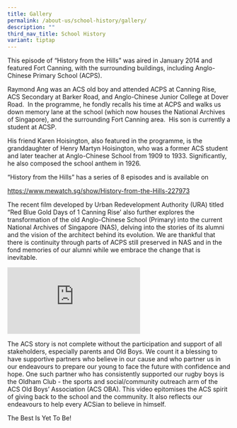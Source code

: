 ```yaml
---
title: Gallery
permalink: /about-us/school-history/gallery/
description: ""
third_nav_title: School History
variant: tiptap
---
```

<p>This episode of “History from the Hills” was aired in January 2014 and
featured Fort Canning, with the surrounding buildings, including Anglo-Chinese
Primary School (ACPS).&nbsp;&nbsp;</p>
<p>Raymond Ang was an ACS old boy and attended ACPS at Canning Rise, ACS
Secondary at Barker Road, and Anglo-Chinese Junior College at Dover Road.&nbsp;
In the programme, he fondly recalls his time at ACPS and walks us down
memory lane at the school (which now houses the National Archives of Singapore),
and the surrounding Fort Canning area.&nbsp; His son is currently a student
at ACSP.</p>
<p>His friend Karen Hoisington, also featured in the programme, is the granddaughter
of Henry Martyn Hoisington, who was a former ACS student and later teacher
at Anglo-Chinese School from 1909 to 1933. Significantly, he also composed
the school anthem in 1926.</p>
<p>“History from the Hills” has a series of 8 episodes and is available on</p>
<p><a href="https://www.mewatch.sg/show/History-from-the-Hills-227973" rel="noopener nofollow" target="_blank">https://www.mewatch.sg/show/History-from-the-Hills-227973</a>
</p>
<p></p>
<p>The recent film developed by Urban Redevelopment Authority (URA) titled
“Red Blue Gold Days of 1 Canning Rise’ also further explores the transformation
of the old Anglo-Chinese School (Primary) into the current National Archives
of Singapore (NAS), delving into the stories of its alumni and the vision
of the architect behind its evolution. We are thankful that there is continuity
through parts of ACPS still preserved in NAS and in the fond memories of
our alumni while we embrace the change that is inevitable.&nbsp;</p>
<p></p>
<div class="iframe-wrapper">
<iframe allowfullscreen="true" frameborder="0" src="https://www.youtube.com/embed/boVl98d_iIc"></iframe>
</div>
<p>The ACS story is not complete without the participation and support of
all stakeholders, especially parents and Old Boys. We count it a blessing
to have supportive partners who believe in our cause and who partner us
in our endeavours to prepare our young to face the future with confidence
and hope. One such partner who has consistently supported our rugby boys
is the Oldham Club - the sports and social/community outreach arm of the
ACS Old Boys’ Association (ACS OBA). This video epitomises the ACS spirit
of giving back to the school and the community. It also reflects our endeavours
to help every ACSian to believe in himself.</p>
<p>The Best Is Yet To Be!</p>
<p>
<br>
</p>